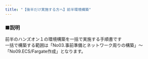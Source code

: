 ```yaml
---
title: "【後半だけ実施する方へ】前半環境構築"
---
```

### ■説明
前半のハンズオン１の環境構築を一括で実施する手順書です  
一括で構築する範囲は「No03.事前準備とネットワーク周りの構築」〜「No09.ECS/Fargate作成」となります。

### 